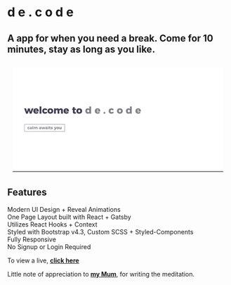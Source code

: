 # d e . c o d e
## A app for when you need a break. Come for 10 minutes, stay as long as you like.

<h2 align="center">
  <img src="https://github.com/harmonytrevena/de-code/blob/main/examples/de-code.gif" alt="d e . c o d e width="600px" />
  <br>
</h2>

## Features
Modern UI Design + Reveal Animations\
One Page Layout built with React + Gatsby\
Utilizes React Hooks + Context\
Styled with Bootstrap v4.3, Custom SCSS + Styled-Components\
Fully Responsive\
No Signup or Login Required

To view a live, **[click here](https://de-code.io/)**

Little note of appreciation to **[my Mum](https://www.livelifewithwonder.com/)**, for writing the meditation.
